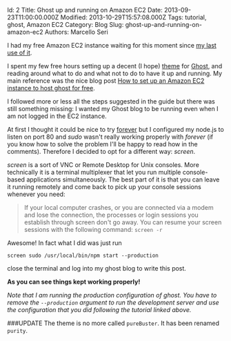 Id: 2
Title: Ghost up and running on Amazon EC2
Date: 2013-09-23T11:00:00.000Z
Modified: 2013-10-29T15:57:08.000Z
Tags: tutorial, ghost, Amazon EC2
Category: Blog
Slug: ghost-up-and-running-on-amazon-ec2
Authors: Marcello Seri

I had my free Amazon EC2 instance waiting for this moment since [my last use of it](https://github.com/mseri/pplofthesoil). 

I spent my few free hours setting up a decent (I hope) [theme](https://github.com/mseri/purity) for [Ghost](http://ghost.org), and reading around what to do and what not to do to have it up and running. My main reference was the nice blog post [How to set up an Amazon EC2 instance to host ghost for free](http://www.howtoinstallghost.com/how-to-setup-an-amazon-ec2-instance-to-host-ghost-for-free/).

I followed more or less all the steps suggested in the guide but there was still something missing: I wanted my Ghost blog to be running even when I am not logged in the EC2 instance.

At first I thought it could be nice to try [forever](https://github.com/nodejitsu/forever) but I configured my node.js to listen on port 80 and _sudo_ wasn't really working properly with _forever_ (if you know how to solve the problem I'll be happy to read how in the comments). Therefore I decided to opt for a different way: _screen_.

_screen_ is a sort of VNC or Remote Desktop for Unix consoles. More technically it is a terminal multiplexer that let you run multiple console-based applications simultaneously. The best part of it is that you can leave it running remotely and come back to pick up your console sessions whenever you need:
 > If your local computer crashes, or you are connected via a modem and lose the connection, the processes or login sessions you establish through screen don't go away. You can resume your screen sessions with the following command: `screen -r`
 
Awesome! In fact what I did was just run
```
screen sudo /usr/local/bin/npm start --production
```
close the terminal and log into my ghost blog to write this post. 

**As you can see things kept working properly!**

_Note that I am running the production configuration of ghost. You have to remove the `--production` argument to run the development server and use the configuration that you did following the tutorial linked above._

###UPDATE
The theme is no more called `pureBuster`. It has been renamed `purity`.